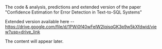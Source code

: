 The code \& analysis, predictions and extended version of the paper "Confidence Estimation for Error Detection in Text-to-SQL Systems"

Extended version available here -- https://drive.google.com/file/d/1PWi0f40wFelW2IqjsqGK3p9w5kXfdwid/view?usp=drive_link

The content will appear later.
